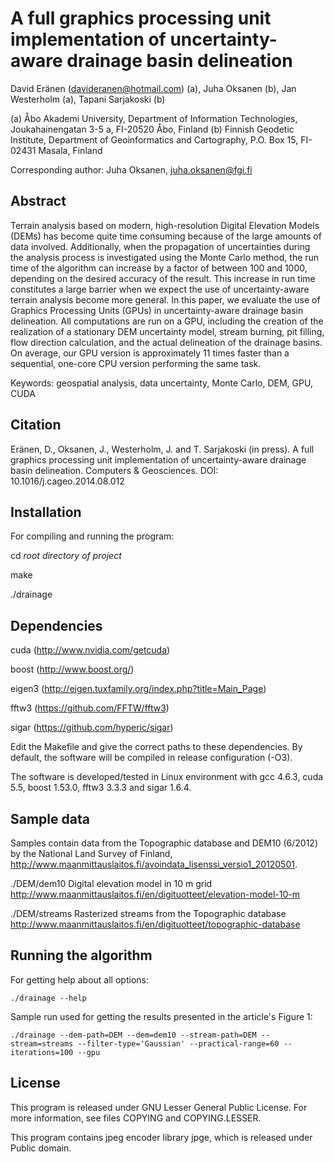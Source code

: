 A full graphics processing unit implementation of uncertainty-aware drainage basin delineation
==============================================================================================

David Eränen (davideranen@hotmail.com) (a), Juha Oksanen (b), Jan Westerholm (a), Tapani Sarjakoski (b)

(a) Åbo Akademi University, Department of Information Technologies, Joukahainengatan 3-5 a, FI-20520 Åbo, Finland
(b) Finnish Geodetic Institute, Department of Geoinformatics and Cartography, P.O. Box 15, FI-02431 Masala, Finland

Corresponding author: Juha Oksanen, juha.oksanen@fgi.fi


Abstract
--------

Terrain analysis based on modern, high-resolution Digital Elevation Models (DEMs) has become quite time consuming because of the large amounts of data involved. Additionally, when the propagation of uncertainties during the analysis process is investigated using the Monte Carlo method, the run time of the algorithm can increase by a factor of between 100 and 1000, depending on the desired accuracy of the result. This increase in run time constitutes a large barrier when we expect the use of uncertainty-aware terrain analysis become more general. In this paper, we evaluate the use of Graphics Processing Units (GPUs) in uncertainty-aware drainage basin delineation. All computations are run on a GPU, including the creation of the realization of a stationary DEM uncertainty model, stream burning, pit filling, flow direction calculation, and the actual delineation of the drainage basins. On average, our GPU version is approximately 11 times faster than a sequential, one-core CPU version performing the same task.

Keywords: geospatial analysis, data uncertainty, Monte Carlo, DEM, GPU, CUDA


Citation
--------

Eränen, D., Oksanen, J., Westerholm, J. and T. Sarjakoski (in press). A full graphics processing unit implementation of uncertainty-aware drainage basin delineation. Computers & Geosciences. DOI: 10.1016/j.cageo.2014.08.012


Installation
------------

For compiling and running the program:

cd *root directory of project*

make

./drainage


Dependencies
------------

cuda (http://www.nvidia.com/getcuda)

boost (http://www.boost.org/)

eigen3 (http://eigen.tuxfamily.org/index.php?title=Main_Page)

fftw3 (https://github.com/FFTW/fftw3)

sigar (https://github.com/hyperic/sigar)

Edit the Makefile and give the correct paths to these dependencies. By default, the software will be compiled in release configuration (-O3).

The software is developed/tested in Linux environment with gcc 4.6.3, cuda
5.5, boost 1.53.0, fftw3 3.3.3 and sigar 1.6.4.

Sample data
-----------

Samples contain data from the Topographic database and DEM10 (6/2012) by the National Land Survey of Finland, 
http://www.maanmittauslaitos.fi/avoindata_lisenssi_versio1_20120501.

./DEM/dem10	Digital elevation model in 10 m grid
		http://www.maanmittauslaitos.fi/en/digituotteet/elevation-model-10-m

./DEM/streams	Rasterized streams from the Topographic database
		http://www.maanmittauslaitos.fi/en/digituotteet/topographic-database


Running the algorithm
---------------------

For getting help about all options:

	./drainage --help

Sample run used for getting the results presented in the article's Figure 1:

    ./drainage --dem-path=DEM --dem=dem10 --stream-path=DEM --stream=streams --filter-type='Gaussian' --practical-range=60 --iterations=100 --gpu


License
-------

This program is released under GNU Lesser General Public License. For more information, see files COPYING and COPYING.LESSER.

This program contains jpeg encoder library jpge, which is released under Public domain.
